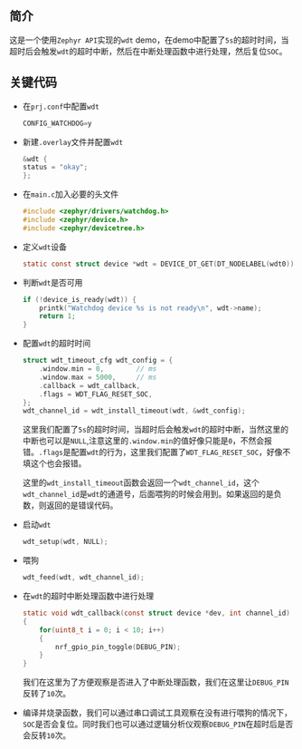## 简介
这是一个使用`Zephyr API`实现的`wdt` demo，在demo中配置了`5s`的超时时间，当超时后会触发`wdt`的超时中断，然后在中断处理函数中进行处理，然后复位`SOC`。

## 关键代码
* 在`prj.conf`中配置`wdt`
    ```c
    CONFIG_WATCHDOG=y
    ```
* 新建`.overlay`文件并配置`wdt`
    ```c
    &wdt {
    status = "okay";
    };
    ```
* 在`main.c`加入必要的头文件
    ```c
    #include <zephyr/drivers/watchdog.h>
    #include <zephyr/device.h>
    #include <zephyr/devicetree.h>
    ```
* 定义`wdt`设备
    ```c
    static const struct device *wdt = DEVICE_DT_GET(DT_NODELABEL(wdt0));
    ```
* 判断`wdt`是否可用
    ```c
    if (!device_is_ready(wdt)) {
		printk("Watchdog device %s is not ready\n", wdt->name);
		return 1;
	}
    ```
* 配置`wdt`的超时时间
    ```c
    struct wdt_timeout_cfg wdt_config = {
		.window.min = 0,		// ms
		.window.max = 5000,		// ms
		.callback = wdt_callback,
		.flags = WDT_FLAG_RESET_SOC,
	};
	wdt_channel_id = wdt_install_timeout(wdt, &wdt_config);
    ```
    这里我们配置了`5s`的超时时间，当超时后会触发`wdt`的超时中断，当然这里的中断也可以是`NULL`,注意这里的`.window.min`的值好像只能是`0`，不然会报错。`.flags`是配置`wdt`的行为，这里我们配置了`WDT_FLAG_RESET_SOC`，好像不填这个也会报错。

    这里的`wdt_install_timeout`函数会返回一个`wdt_channel_id`，这个`wdt_channel_id`是`wdt`的通道号，后面喂狗的时候会用到。如果返回的是负数，则返回的是错误代码。
* 启动`wdt`
    ```c
    wdt_setup(wdt, NULL);
    ```
* 喂狗
    ```c
    wdt_feed(wdt, wdt_channel_id);
    ```
* 在`wdt`的超时中断处理函数中进行处理
    ```c
    static void wdt_callback(const struct device *dev, int channel_id)
    {
        for(uint8_t i = 0; i < 10; i++)
        {
            nrf_gpio_pin_toggle(DEBUG_PIN);
        }
    }
    ```
    我们在这里为了方便观察是否进入了中断处理函数，我们在这里让`DEBUG_PIN`反转了`10`次。
* 编译并烧录函数，我们可以通过串口调试工具观察在没有进行喂狗的情况下，`SOC`是否会复位。同时我们也可以通过逻辑分析仪观察`DEBUG_PIN`在超时后是否会反转`10`次。